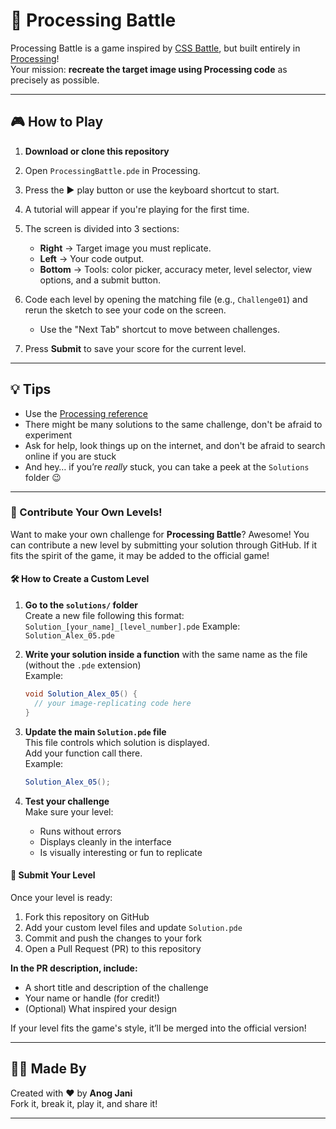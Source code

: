 # 🧠 Processing Battle

Processing Battle is a game inspired by [CSS Battle](https://cssbattle.dev/), but built entirely in [Processing](https://processing.org/)!  
Your mission: **recreate the target image using Processing code** as precisely as possible.

---

## 🎮 How to Play

1. **Download or clone this repository**
2. Open `ProcessingBattle.pde` in Processing.
3. Press the ▶️ play button or use the keyboard shortcut to start.
4. A tutorial will appear if you're playing for the first time.
5. The screen is divided into 3 sections:
   - **Right** → Target image you must replicate.
   - **Left** → Your code output.
   - **Bottom** → Tools: color picker, accuracy meter, level selector, view options, and a submit button.

6. Code each level by opening the matching file (e.g., `Challenge01`) and rerun the sketch to see your code on the screen.
   - Use the "Next Tab" shortcut to move between challenges.

7. Press **Submit** to save your score for the current level.

---

## 💡 Tips

- Use the [Processing reference](https://processing.org/reference/)
- There might be many solutions to the same challenge, don't be afraid to experiment
- Ask for help, look things up on the internet, and don't be afraid to search online if you are stuck
- And hey… if you’re *really* stuck, you can take a peek at the `Solutions` folder 😉

---

### 🧩 Contribute Your Own Levels!

Want to make your own challenge for **Processing Battle**? Awesome! You can contribute a new level by submitting your solution through GitHub. If it fits the spirit of the game, it may be added to the official game!

#### 🛠️ How to Create a Custom Level

1. **Go to the `solutions/` folder**  
   Create a new file following this format:  
   `Solution_[your_name]_[level_number].pde`
   Example: `Solution_Alex_05.pde`

2. **Write your solution inside a function** with the same name as the file (without the `.pde` extension)  
   Example:  
   ```java
   void Solution_Alex_05() {  
     // your image-replicating code here  
   }
   ```

3. **Update the main `Solution.pde` file**  
   This file controls which solution is displayed.  
   Add your function call there.  
   Example:  
   ```java
   Solution_Alex_05();
   ```

4. **Test your challenge**  
   Make sure your level:  
   - Runs without errors  
   - Displays cleanly in the interface  
   - Is visually interesting or fun to replicate

#### 🚀 Submit Your Level

Once your level is ready:

1. Fork this repository on GitHub  
2. Add your custom level files and update `Solution.pde`  
3. Commit and push the changes to your fork  
4. Open a Pull Request (PR) to this repository

**In the PR description, include:**
- A short title and description of the challenge  
- Your name or handle (for credit!)  
- (Optional) What inspired your design

If your level fits the game's style, it’ll be merged into the official version!

---

## 🧑‍💻 Made By

Created with ❤️ by **Anog Jani**  
Fork it, break it, play it, and share it!

---
